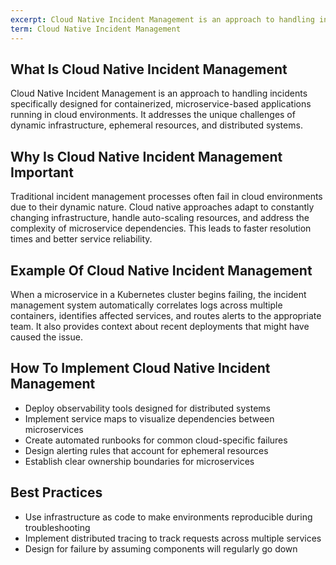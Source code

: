 ```yaml
---
excerpt: Cloud Native Incident Management is an approach to handling incidents specifically designed for containerized, microservice-based applications running in cloud environments.
term: Cloud Native Incident Management
---
```

## What Is Cloud Native Incident Management

Cloud Native Incident Management is an approach to handling incidents specifically designed for containerized, microservice-based applications running in cloud environments. It addresses the unique challenges of dynamic infrastructure, ephemeral resources, and distributed systems.

## Why Is Cloud Native Incident Management Important

Traditional incident management processes often fail in cloud environments due to their dynamic nature. Cloud native approaches adapt to constantly changing infrastructure, handle auto-scaling resources, and address the complexity of microservice dependencies. This leads to faster resolution times and better service reliability.

## Example Of Cloud Native Incident Management

When a microservice in a Kubernetes cluster begins failing, the incident management system automatically correlates logs across multiple containers, identifies affected services, and routes alerts to the appropriate team. It also provides context about recent deployments that might have caused the issue.

## How To Implement Cloud Native Incident Management

- Deploy observability tools designed for distributed systems
- Implement service maps to visualize dependencies between microservices
- Create automated runbooks for common cloud-specific failures
- Design alerting rules that account for ephemeral resources
- Establish clear ownership boundaries for microservices

## Best Practices

- Use infrastructure as code to make environments reproducible during troubleshooting
- Implement distributed tracing to track requests across multiple services
- Design for failure by assuming components will regularly go down